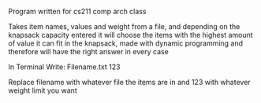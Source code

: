 Program written for cs211 comp arch class

Takes item names, values and weight from a file, and depending on the knapsack capacity entered it will choose the items with the highest amount of value it can fit in the knapsack, made with dynamic programming and therefore will have the right answer in every case


In Terminal Write:
Filename.txt 123

Replace filename with whatever file the items are in and 123 with whatever weight limit you want
